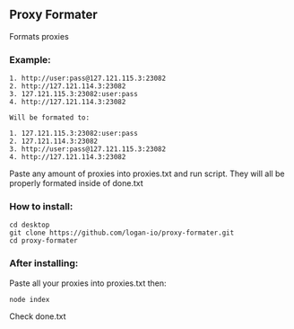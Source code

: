 
## Proxy Formater

Formats proxies

### Example: 
```
1. http://user:pass@127.121.115.3:23082
2. http://127.121.114.3:23082
3. 127.121.115.3:23082:user:pass
4. http://127.121.114.3:23082

Will be formated to:

1. 127.121.115.3:23082:user:pass
2. 127.121.114.3:23082
3. http://user:pass@127.121.115.3:23082
4. http://127.121.114.3:23082

```
Paste any amount of proxies into proxies.txt and run script. They will all be properly formated inside of done.txt

### How to install:
```
cd desktop
git clone https://github.com/logan-io/proxy-formater.git
cd proxy-formater

```
### After installing:
Paste all your proxies into proxies.txt then:

```
node index
```

Check done.txt

